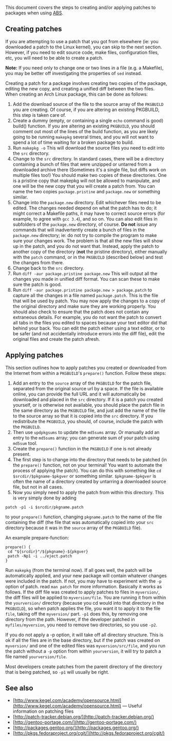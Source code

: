This document covers the steps to creating and/or applying patches to packages when using [ABS](/index.php/ABS "ABS").

## Creating patches

If you are attempting to use a patch that you got from elsewhere (ie: you downloaded a patch to the Linux kernel), you can skip to the next section. However, if you need to edit source code, make files, configuration files, etc, you will need to be able to create a patch.

**Note:** If you need only to change one or two lines in a file (e.g. a Makefile), you may be better off investigating the properties of `sed` instead.

Creating a patch for a package involves creating two copies of the package, editing the new copy, and creating a unified diff between the two files. When creating an Arch Linux package, this can be done as follows:

1.  Add the download source of the file to the source array of the `PKGBUILD` you are creating. Of course, if you are altering an existing PKGBUILD, this step is taken care of.
2.  Create a dummy (empty, or containing a single `echo` command is good) build() function. If you are altering an existing `PKGBUILD`, you should comment out most of the lines of the build function, as you are likely going to be running `makepkg` several times, and you will not want to spend a lot of time waiting for a broken package to build.
3.  Run `makepkg -o` This will download the source files you need to edit into the `src` directory.
4.  Change to the `src` directory. In standard cases, there will be a directory containing a bunch of files that were unzipped or untarred from a downloaded archive there (Sometimes it's a single file, but diffs work on multiple files too!) You should make two copies of these directories. One is a pristine copy that makepkg will not be allowed to manipulate, and one will be the new copy that you will create a patch from. You can name the two copies `package.pristine` and `package.new` or something similar.
5.  Change into the `package.new` directory. Edit whichever files need to be edited. The changes needed depend on what the patch has to do; it might correct a Makefile paths, it may have to correct source errors (for example, to agree with `gcc 3.4`), and so on. You can also edit files in subfolders of the `package.new` directory, of course. **Do not** issue any commands that will inadvertently create a bunch of files in the `package.new` directory; ie: do not try to compile the program to make sure your changes work. The problem is that all the new files will show up in the patch, and you do not want that. Instead, apply the patch to another copy of the directory (**not** the pristine directory), either manually with the `patch` command, or in the `PKGBUILD` (described below) and test the changes from there.
6.  Change back to the `src` directory.
7.  Run `diff -aur package.pristine package.new` This will output all the changes you made in unified diff format. You can scan these to make sure the patch is good.
8.  Run `diff -aur package.pristine package.new > package.patch` to capture all the changes in a file named `package.patch`. This is the file that will be used by patch. You may now apply the changes to a copy of the original directory and make sure they are working properly. You should also check to ensure that the patch does not contain any extraneous details. For example, you do not want the patch to convert all tabs in the files you edited to spaces because your text editor did that behind your back. You can edit the patch either using a text editor, or to be safer (and not accidentally introduce errors into the diff file), edit the original files and create the patch afresh.

## Applying patches

This section outlines how to apply patches you created or downloaded from the Internet from within a `PKGBUILD`'s `prepare()` function. Follow these steps:

1.  Add an entry to the `source` array of the `PKGBUILD` for the patch file, separated from the original source url by a space. If the file is available online, you can provide the full URL and it will automatically be downloaded and placed in the `src` directory. If it is a patch you created yourself, or is otherwise not available, you should place the patch file in the same directory as the `PKGBUILD` file, and just add the name of the file to the source array so that it is copied into the `src` directory. If you redistribute the `PKGBUILD`, you should, of course, include the patch with the `PKGBUILD`.
2.  Then use `updpkgsums` to update the `md5sums` array. Or manually add an entry to the `md5sums` array; you can generate sum of your patch using `md5sum` tool.
3.  Create the `prepare()` function in the `PKGBUILD` if one is not already present.
4.  The first step is to change into the directory that needs to be patched (in the `prepare()` function, not on your terminal! You want to automate the process of applying the patch). You can do this with something like `cd $srcdir/$pkgname-$pkgver` or something similar. `$pkgname-$pkgver` is often the name of a directory created by untarring a downloaded source file, but not in all cases.
5.  Now you simply need to apply the patch from within this directory. This is very simply done by adding

```
patch -p1 -i $srcdir/pkgname.patch 

```

to your `prepare()` function, changing `pkgname.patch` to the name of the file containing the diff (the file that was automatically copied into your `src` directory because it was in the `source` array of the `PKGBUILD` file).

An example prepare-function:

```
prepare() {
 cd "${srcdir}"/${pkgname}-${pkgver}
 patch -Np1 -i ../eject.patch
}

```

Run `makepkg` (from the terminal now). If all goes well, the patch will be automatically applied, and your new package will contain whatever changes were included in the patch. If not, you may have to experiment with the `-p` option of patch. read `man patch` for more information. Basically it works as follows. If the diff file was created to apply patches to files in `myversion/`, the diff files will be applied to `myversion/file`. You are running it from within the `yourversion/` directory (because you cd would into that directory in the `PKGBUILD`), so when patch applies the file, you want it to apply it to the file `file`, taking off the `myversion/` part. `-p1` does this, by removing one directory from the path. However, if the developer patched in `myfiles/myversion`, you need to remove two directories, so you use `-p2`.

If you do not apply a -p option, it will take off all directory structure. This is ok if all the files are in the base directory, but if the patch was created on `myversion/` and one of the edited files was `myversion/src/file`, and you run the patch without a `-p` option from within `yourversion`, it will try to patch a file named `yourversion/file`.

Most developers create patches from the parent directory of the directory that is being patched, so `-p1` will usually be right.

## See also

*   [http://www.kegel.com/academy/opensource.html](http://www.kegel.com/academy/opensource.html) — Useful information on patching files
*   [http://patch-tracker.debian.org/](http://patch-tracker.debian.org/)
*   [http://gentoo-portage.com/](http://gentoo-portage.com/)
*   [http://packages.gentoo.org/](http://packages.gentoo.org/)
*   [http://pkgs.fedoraproject.org/cgit/](http://pkgs.fedoraproject.org/cgit/)